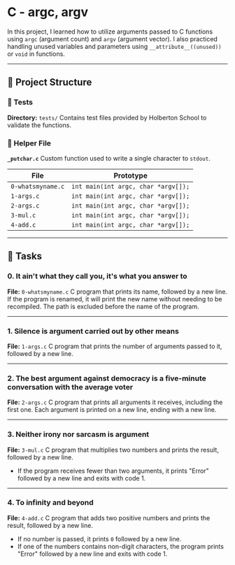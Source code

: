 # C - argc, argv

In this project, I learned how to utilize arguments passed to C functions using `argc` (argument count) and `argv` (argument vector). I also practiced handling unused variables and parameters using `__attribute__((unused))` or `void` in functions.

---

## 📁 Project Structure

### 📂 Tests

**Directory:** `tests/`
Contains test files provided by Holberton School to validate the functions.

### 🙌 Helper File

**`_putchar.c`**
Custom function used to write a single character to `stdout`.


| File              | Prototype                           |
| ----------------- | ----------------------------------- |
| `0-whatsmyname.c` | `int main(int argc, char *argv[]);` |
| `1-args.c`        | `int main(int argc, char *argv[]);` |
| `2-args.c`        | `int main(int argc, char *argv[]);` |
| `3-mul.c`         | `int main(int argc, char *argv[]);` |
| `4-add.c`         | `int main(int argc, char *argv[]);` |

---

## 📃 Tasks

### 0. It ain't what they call you, it's what you answer to

**File:** `0-whatsmyname.c`
C program that prints its name, followed by a new line. If the program is renamed, it will print the new name without needing to be recompiled. The path is excluded before the name of the program.

---

### 1. Silence is argument carried out by other means

**File:** `1-args.c`
C program that prints the number of arguments passed to it, followed by a new line.

---

### 2. The best argument against democracy is a five-minute conversation with the average voter

**File:** `2-args.c`
C program that prints all arguments it receives, including the first one. Each argument is printed on a new line, ending with a new line.

---

### 3. Neither irony nor sarcasm is argument

**File:** `3-mul.c`
C program that multiplies two numbers and prints the result, followed by a new line.

* If the program receives fewer than two arguments, it prints "Error" followed by a new line and exits with code 1.

---

### 4. To infinity and beyond

**File:** `4-add.c`
C program that adds two positive numbers and prints the result, followed by a new line.

* If no number is passed, it prints `0` followed by a new line.
* If one of the numbers contains non-digit characters, the program prints "Error" followed by a new line and exits with code 1.
